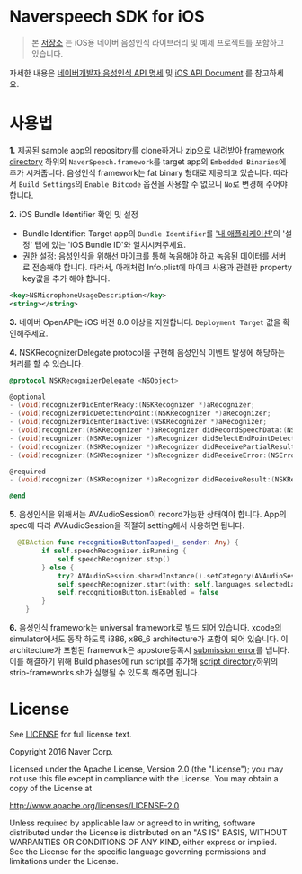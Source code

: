 # **Naverspeech SDK for iOS**

> 본 [저장소](https://github.com/naver/naverspeech-sdk-ios) 는 iOS용 네이버 음성인식 라이브러리 및 예제 프로젝트를 포함하고 있습니다.

자세한 내용은 [네이버개발자 음성인식 API 명세](https://developers.naver.com/docs/labs/vrecog) 및 [iOS API Document](http://naver.github.io/naverspeech-sdk-ios/) 를 참고하세요.

사용법
==
**1.** 제공된 sample app의 repository를 clone하거나 zip으로 내려받아 [framework directory](https://github.com/naver/naverspeech-sdk-ios/tree/master/framework) 하위의 `NaverSpeech.framework`를 target app의 `Embedded Binaries`에 추가 시켜줍니다. 음성인식 framework는 fat binary 형태로 제공되고 있습니다. 따라서 `Build Settings`의 `Enable Bitcode` 옵션을 사용할 수 없으니 `No`로 변경해 주어야 합니다. 

**2.** iOS Bundle Identifier 확인 및 설정
* Bundle Identifier: Target app의 `Bundle Identifier`를  ['내 애플리케이션'](https://developers.naver.com/appinfo)의 '설정' 탭에 있는 'iOS Bundle ID'와 일치시켜주세요.
* 권한 설정: 음성인식을 위해선 마이크를 통해 녹음해야 하고 녹음된 데이터를 서버로 전송해야 합니다. 따라서, 아래처럼 Info.plist에 마이크 사용과 관련한 property key값을 추가 해야 합니다.

```xml
<key>NSMicrophoneUsageDescription</key>
<string></string>
```
**3.** 네이버 OpenAPI는  iOS 버전 8.0 이상을 지원합니다. `Deployment Target` 값을 확인해주세요.

**4.** NSKRecognizerDelegate protocol을 구현해 음성인식 이벤트 발생에 해당하는 처리를 할 수 있습니다. 

```objective-c
@protocol NSKRecognizerDelegate <NSObject>

@optional
- (void)recognizerDidEnterReady:(NSKRecognizer *)aRecognizer;
- (void)recognizerDidDetectEndPoint:(NSKRecognizer *)aRecognizer;
- (void)recognizerDidEnterInactive:(NSKRecognizer *)aRecognizer;
- (void)recognizer:(NSKRecognizer *)aRecognizer didRecordSpeechData:(NSData *)aSpeechData;
- (void)recognizer:(NSKRecognizer *)aRecognizer didSelectEndPointDetectType:(NSNumber *)aEPDType;
- (void)recognizer:(NSKRecognizer *)aRecognizer didReceivePartialResult:(NSString *)aResult;
- (void)recognizer:(NSKRecognizer *)aRecognizer didReceiveError:(NSError *)aError;

@required
- (void)recognizer:(NSKRecognizer *)aRecognizer didReceiveResult:(NSKRecognizedResult *)aResult;

@end

```

**5.** 음성인식을 위해서는 AVAudioSession이 record가능한 상태여야 합니다. App의 spec에 따라 AVAudioSession을 적절히 setting해서 사용하면 됩니다.
```swift
  @IBAction func recognitionButtonTapped(_ sender: Any) {
        if self.speechRecognizer.isRunning {
            self.speechRecognizer.stop()
        } else {
            try? AVAudioSession.sharedInstance().setCategory(AVAudioSessionCategoryRecord)
            self.speechRecognizer.start(with: self.languages.selectedLanguage)
            self.recognitionButton.isEnabled = false
        }
    }
```

**6.** 음성인식 framework는 universal framework로 빌드 되어 있습니다. xcode의 simulator에서도 동작 하도록 i386, x86_6 architecture가 포함이 되어 있습니다. 이 architecture가 포함된 framework은 appstore등록시 [submission error](http://www.openradar.me/radar?id=6409498411401216)를 냅니다. 이를 해결하기 위해 Build phases에 run script를 추가해 [script directory](https://github.com/naver/naverspeech-sdk-ios/tree/master/script)하위의 strip-frameworks.sh가 실행될 수 있도록 해주면 됩니다. 

License
==

See [LICENSE](https://github.com/naver/naverspeech-sdk-ios/blob/master/LICENSE) for full license text.

Copyright 2016 Naver Corp.

Licensed under the Apache License, Version 2.0 (the "License");
you may not use this file except in compliance with the License.
You may obtain a copy of the License at

http://www.apache.org/licenses/LICENSE-2.0

Unless required by applicable law or agreed to in writing, software
distributed under the License is distributed on an "AS IS" BASIS,
WITHOUT WARRANTIES OR CONDITIONS OF ANY KIND, either express or implied.
See the License for the specific language governing permissions and
limitations under the License.

